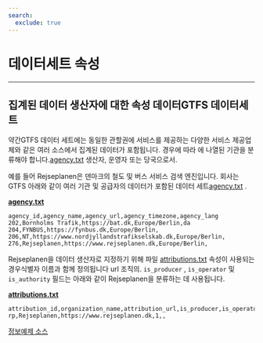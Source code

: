 ```yaml
---
search:
  exclude: true
---
```


# 데이터세트 속성

<hr/>

## 집계된 데이터 생산자에 대한 속성 데이터GTFS 데이터세트

약간GTFS 데이터 세트에는 동일한 관할권에 서비스를 제공하는 다양한 서비스 제공업체와 같은 여러 소스에서 집계된 데이터가 포함됩니다. 경우에 따라 에 나열된 기관을 분류해야 합니다.[agency.txt](../../reference/#agencytxt) 생산자, 운영자 또는 당국으로서.

예를 들어 Rejseplanen은 덴마크의 철도 및 버스 서비스 검색 엔진입니다. 회사는GTFS 아래와 같이 여러 기관 및 공급자의 데이터가 포함된 데이터 세트[agency.txt](../../reference/#agencytxt) .

[**agency.txt**](../../reference/#agencytxt)

    agency_id,agency_name,agency_url,agency_timezone,agency_lang
    202,Bornholms Trafik,https://bat.dk,Europe/Berlin,da
    204,FYNBUS,https://fynbus.dk,Europe/Berlin,
    206,NT,https://www.nordjyllandstrafikselskab.dk,Europe/Berlin,
    276,Rejseplanen,https://www.rejseplanen.dk,Europe/Berlin,

Rejseplanen을 데이터 생산자로 지정하기 위해 파일 [attributions.txt](../../reference/#attributionstxt) 속성이 사용되는 경우식별자 이름과 함께 정의됩니다 url 조직의. `is_producer` , `is_operator` 및 `is_authority` 필드는 아래와 같이 Rejseplanen을 분류하는 데 사용됩니다.

[**attributions.txt**](../../reference/#attributionstxt)

    attribution_id,organization_name,attribution_url,is_producer,is_operator,is_authority
    rp,Rejseplanen,https://www.rejseplanen.dk,1,,

[정보예제 소스](http://www.rejseplanen.info/labs/GTFS.zip)
